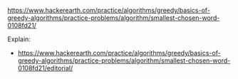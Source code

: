 https://www.hackerearth.com/practice/algorithms/greedy/basics-of-greedy-algorithms/practice-problems/algorithm/smallest-chosen-word-0108fd21/

Explain:
- https://www.hackerearth.com/practice/algorithms/greedy/basics-of-greedy-algorithms/practice-problems/algorithm/smallest-chosen-word-0108fd21/editorial/
